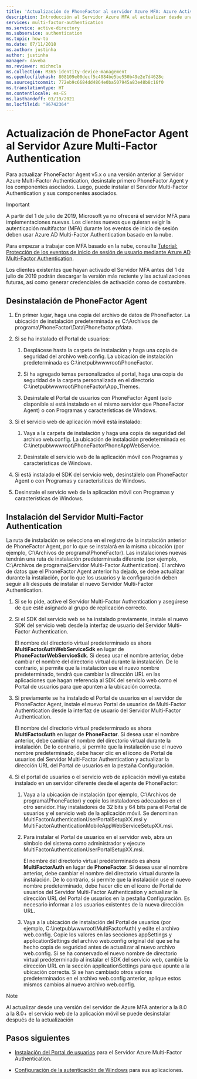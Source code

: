 ```yaml
---
title: 'Actualización de PhoneFactor al servidor Azure MFA: Azure Active Directory'
description: Introducción al Servidor Azure MFA al actualizar desde una instancia anterior de PhoneFactor Agent.
services: multi-factor-authentication
ms.service: active-directory
ms.subservice: authentication
ms.topic: how-to
ms.date: 07/11/2018
ms.author: justinha
author: justinha
manager: daveba
ms.reviewer: michmcla
ms.collection: M365-identity-device-management
ms.openlocfilehash: 808109e00decf5c4084be5be550b49e2e7d4628c
ms.sourcegitcommit: 772eb9c6684dd4864e0ba507945a83e48b8c16f0
ms.translationtype: HT
ms.contentlocale: es-ES
ms.lasthandoff: 03/19/2021
ms.locfileid: "96742364"
---
```

# <a name="upgrade-the-phonefactor-agent-to-azure-multi-factor-authentication-server"></a>Actualización de PhoneFactor Agent al Servidor Azure Multi-Factor Authentication

Para actualizar PhoneFactor Agent v5.x o una versión anterior al Servidor Azure Multi-Factor Authentication, desinstale primero PhoneFactor Agent y los componentes asociados. Luego, puede instalar el Servidor Multi-Factor Authentication y sus componentes asociados.

> [!IMPORTANT]
> A partir del 1 de julio de 2019, Microsoft ya no ofrecerá el servidor MFA para implementaciones nuevas. Los clientes nuevos que quieran exigir la autenticación multifactor (MFA) durante los eventos de inicio de sesión deben usar Azure AD Multi-Factor Authentication basado en la nube.
>
> Para empezar a trabajar con MFA basado en la nube, consulte [Tutorial: Protección de los eventos de inicio de sesión de usuario mediante Azure AD Multi-Factor Authentication](tutorial-enable-azure-mfa.md).
>
> Los clientes existentes que hayan activado el Servidor MFA antes del 1 de julio de 2019 podrán descargar la versión más reciente y las actualizaciones futuras, así como generar credenciales de activación como de costumbre.

## <a name="uninstall-the-phonefactor-agent"></a>Desinstalación de PhoneFactor Agent

1. En primer lugar, haga una copia del archivo de datos de PhoneFactor. La ubicación de instalación predeterminada es C:\Archivos de programa\PhoneFactor\Data\Phonefactor.pfdata.

2. Si se ha instalado el Portal de usuarios:
   1. Desplácese hasta la carpeta de instalación y haga una copia de seguridad del archivo web.config. La ubicación de instalación predeterminada es C:\inetpub\wwwroot\PhoneFactor.

   2. Si ha agregado temas personalizados al portal, haga una copia de seguridad de la carpeta personalizada en el directorio C:\inetpub\wwwroot\PhoneFactor\App_Themes.

   3. Desinstale el Portal de usuarios con PhoneFactor Agent (solo disponible si está instalado en el mismo servidor que PhoneFactor Agent) o con Programas y características de Windows.

3. Si el servicio web de aplicación móvil está instalado:

   1. Vaya a la carpeta de instalación y haga una copia de seguridad del archivo web.config. La ubicación de instalación predeterminada es C:\inetpub\wwwroot\PhoneFactorPhoneAppWebService.

   2. Desinstale el servicio web de la aplicación móvil con Programas y características de Windows.

4. Si está instalado el SDK del servicio web, desinstálelo con PhoneFactor Agent o con Programas y características de Windows.

5. Desinstale el servicio web de la aplicación móvil con Programas y características de Windows.

## <a name="install-the-multi-factor-authentication-server"></a>Instalación del Servidor Multi-Factor Authentication

La ruta de instalación se selecciona en el registro de la instalación anterior de PhoneFactor Agent, por lo que se instalará en la misma ubicación (por ejemplo, C:\Archivos de programa\PhoneFactor). Las instalaciones nuevas tendrán una ruta de instalación predeterminada diferente (por ejemplo, C:\Archivos de programa\Servidor Multi-Factor Authentication). El archivo de datos que el PhoneFactor Agent anterior ha dejado, se debe actualizar durante la instalación, por lo que los usuarios y la configuración deben seguir allí después de instalar el nuevo Servidor Multi-Factor Authentication.

1. Si se lo pide, active el Servidor Multi-Factor Authentication y asegúrese de que esté asignado al grupo de replicación correcto.

2. Si el SDK del servicio web se ha instalado previamente, instale el nuevo SDK del servicio web desde la interfaz de usuario del Servidor Multi-Factor Authentication.

   El nombre del directorio virtual predeterminado es ahora **MultiFactorAuthWebServiceSdk** en lugar de **PhoneFactorWebServiceSdk**. Si desea usar el nombre anterior, debe cambiar el nombre del directorio virtual durante la instalación. De lo contrario, si permite que la instalación use el nuevo nombre predeterminado, tendrá que cambiar la dirección URL en las aplicaciones que hagan referencia al SDK del servicio web como el Portal de usuarios para que apunten a la ubicación correcta.

3. Si previamente se ha instalado el Portal de usuarios en el servidor de PhoneFactor Agent, instale el nuevo Portal de usuarios de Multi-Factor Authentication desde la interfaz de usuario del Servidor Multi-Factor Authentication.

   El nombre del directorio virtual predeterminado es ahora **MultiFactorAuth** en lugar de **PhoneFactor**. Si desea usar el nombre anterior, debe cambiar el nombre del directorio virtual durante la instalación. De lo contrario, si permite que la instalación use el nuevo nombre predeterminado, debe hacer clic en el icono de Portal de usuarios del Servidor Multi-Factor Authentication y actualizar la dirección URL del Portal de usuarios en la pestaña Configuración.

4. Si el portal de usuarios o el servicio web de aplicación móvil ya estaba instalado en un servidor diferente desde el agente de PhoneFactor:

   1. Vaya a la ubicación de instalación (por ejemplo, C:\Archivos de programa\PhoneFactor) y copie los instaladores adecuados en el otro servidor. Hay instaladores de 32 bits y 64 bits para el Portal de usuarios y el servicio web de la aplicación móvil. Se denominan MultiFactorAuthenticationUserPortalSetupXX.msi y MultiFactorAuthenticationMobileAppWebServiceSetupXX.msi.

   2. Para instalar el Portal de usuarios en el servidor web, abra un símbolo del sistema como administrador y ejecute MultiFactorAuthenticationUserPortalSetupXX.msi.

      El nombre del directorio virtual predeterminado es ahora **MultiFactorAuth** en lugar de **PhoneFactor**. Si desea usar el nombre anterior, debe cambiar el nombre del directorio virtual durante la instalación. De lo contrario, si permite que la instalación use el nuevo nombre predeterminado, debe hacer clic en el icono de Portal de usuarios del Servidor Multi-Factor Authentication y actualizar la dirección URL del Portal de usuarios en la pestaña Configuración. Es necesario informar a los usuarios existentes de la nueva dirección URL.

   3. Vaya a la ubicación de instalación del Portal de usuarios (por ejemplo, C:\inetpub\wwwroot\MultiFactorAuth) y edite el archivo web.config. Copie los valores en las secciones appSettings y applicationSettings del archivo web.config original del que se ha hecho copia de seguridad antes de actualizar al nuevo archivo web.config. Si se ha conservado el nuevo nombre de directorio virtual predeterminado al instalar el SDK del servicio web, cambie la dirección URL en la sección applicationSettings para que apunte a la ubicación correcta. Si se han cambiado otros valores predeterminados en el archivo web.config anterior, aplique estos mismos cambios al nuevo archivo web.config.

> [!NOTE]
> Al actualizar desde una versión del servidor de Azure MFA anterior a la 8.0 a la 8.0+ el servicio web de la aplicación móvil se puede desinstalar después de la actualización

## <a name="next-steps"></a>Pasos siguientes

- [Instalación del Portal de usuarios](howto-mfaserver-deploy-userportal.md) para el Servidor Azure Multi-Factor Authentication.

- [Configuración de la autenticación de Windows](howto-mfaserver-windows.md) para sus aplicaciones. 
